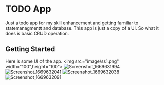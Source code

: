 # TODO App

Just a todo app for my skill enhancement and getting familiar to statemanagmentt and database. 
This app is just a copy of a UI. So what it does is basic CRUD operation.

## Getting Started



Here is some UI of the app.
<img src="image/ss1.png" width="100",height="100">
![Screenshot_1669631994](https://user-images.githubusercontent.com/77602217/204257883-064c8374-1c3d-43c3-a5b1-9fecf20bd1f8.png)
![Screenshot_1669632041](https://user-images.githubusercontent.com/77602217/204257895-9e80752d-a434-4cb4-aad6-6d2ed150ba68.png)
![Screenshot_1669632038](https://user-images.githubusercontent.com/77602217/204257910-c7cedcd0-c1c8-4643-8725-46b7e587bc07.png)
![Screenshot_1669632091](https://user-images.githubusercontent.com/77602217/204257920-92e8a080-5724-49a6-8cc0-f24510bc9a65.png)

